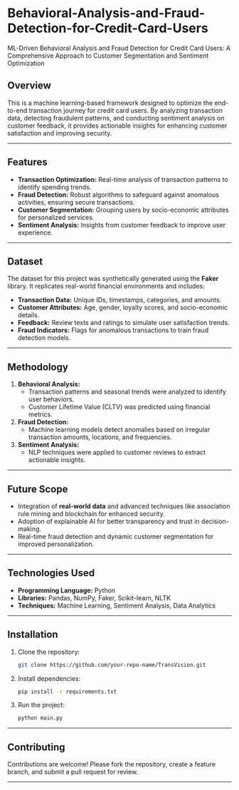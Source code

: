 # Behavioral-Analysis-and-Fraud-Detection-for-Credit-Card-Users
ML-Driven Behavioral Analysis and Fraud Detection for Credit Card Users: A Comprehensive Approach to Customer Segmentation and Sentiment Optimization
  

## Overview  
This is a machine learning-based framework designed to optimize the end-to-end transaction journey for credit card users. By analyzing transaction data, detecting fraudulent patterns, and conducting sentiment analysis on customer feedback, it provides actionable insights for enhancing customer satisfaction and improving security.  

---

## Features  
- **Transaction Optimization:** Real-time analysis of transaction patterns to identify spending trends.  
- **Fraud Detection:** Robust algorithms to safeguard against anomalous activities, ensuring secure transactions.  
- **Customer Segmentation:** Grouping users by socio-economic attributes for personalized services.  
- **Sentiment Analysis:** Insights from customer feedback to improve user experience.  

---

## Dataset  
The dataset for this project was synthetically generated using the **Faker** library. It replicates real-world financial environments and includes:  
- **Transaction Data:** Unique IDs, timestamps, categories, and amounts.  
- **Customer Attributes:** Age, gender, loyalty scores, and socio-economic details.  
- **Feedback:** Review texts and ratings to simulate user satisfaction trends.  
- **Fraud Indicators:** Flags for anomalous transactions to train fraud detection models.  

---

## Methodology  
1. **Behavioral Analysis:**  
   - Transaction patterns and seasonal trends were analyzed to identify user behaviors.  
   - Customer Lifetime Value (CLTV) was predicted using financial metrics.  
2. **Fraud Detection:**  
   - Machine learning models detect anomalies based on irregular transaction amounts, locations, and frequencies.  
3. **Sentiment Analysis:**  
   - NLP techniques were applied to customer reviews to extract actionable insights.  

---

## Future Scope  
- Integration of **real-world data** and advanced techniques like association rule mining and blockchain for enhanced security.  
- Adoption of explainable AI for better transparency and trust in decision-making.  
- Real-time fraud detection and dynamic customer segmentation for improved personalization.  

---

## Technologies Used  
- **Programming Language:** Python  
- **Libraries:** Pandas, NumPy, Faker, Scikit-learn, NLTK  
- **Techniques:** Machine Learning, Sentiment Analysis, Data Analytics  

---

## Installation  
1. Clone the repository:  
   ```bash  
   git clone https://github.com/your-repo-name/TransVision.git  
   ```  
2. Install dependencies:  
   ```bash  
   pip install -r requirements.txt  
   ```  
3. Run the project:  
   ```bash  
   python main.py  
   ```  

---

## Contributing  
Contributions are welcome! Please fork the repository, create a feature branch, and submit a pull request for review.  

---



